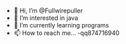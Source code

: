 - 👋 Hi, I’m @Fullwirepuller
- 👀 I’m interested in java
- 🌱 I’m currently learning programs
- 📫 How to reach me...
     -qq874716940
